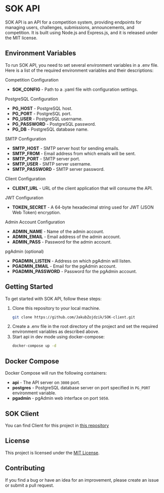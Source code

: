 # SOK API

SOK API is an API for a competition system, providing endpoints for managing users, challenges, submissions, announcements, and competition. It is built using Node.js and Express.js, and it is released under the MIT license.

## Environment Variables

To run SOK API, you need to set several environment variables in a .env file. Here is a list of the required environment variables and their descriptions:

Competition Configuration

-   **SOK_CONFIG** - Path to a .yaml file with configuration settings.

PostgreSQL Configuration

-   **PG_HOST** - PostgreSQL host.
-   **PG_PORT** - PostgreSQL port.
-   **PG_USER** - PostgreSQL username.
-   **PG_PASSWORD** - PostgreSQL password.
-   **PG_DB** - PostgreSQL database name.

SMTP Configuration

-   **SMTP_HOST** - SMTP server host for sending emails.
-   **SMTP_FROM** - Email address from which emails will be sent.
-   **SMTP_PORT** - SMTP server port.
-   **SMTP_USER** - SMTP server username.
-   **SMTP_PASSWORD** - SMTP server password.

Client Configuration

-   **CLIENT_URL** - URL of the client application that will consume the API.

JWT Configuration

-   **TOKEN_SECRET** - A 64-byte hexadecimal string used for JWT (JSON Web Token) encryption.

Admin Account Configuration

-   **ADMIN_NAME** - Name of the admin account.
-   **ADMIN_EMAIL** - Email address of the admin account.
-   **ADMIN_PASS** - Password for the admin account.

pgAdmin (optional)

-   **PGADMIN_LISTEN** - Address on which pgAdmin will listen.
-   **PGADMIN_EMAIL** - Email for the pgAdmin account.
-   **PGADMIN_PASSWORD** - Password for the pgAdmin account.

## Getting Started

To get started with SOK API, follow these steps:

1. Clone this repository to your local machine.
    ```sh
    git clone https://github.com/JakubZojdzik/SOK-client.git
    ```
2. Create a .env file in the root directory of the project and set the required environment variables as described above.
3. Start api in dev mode using docker-compose:
    ```sh
    docker-compose up -d
    ```

## Docker Compose

Docker Compose will run the following containers:

-   **api** - The API server on `3000` port.
-   **postgres** - PostgreSQL database server on port specified in `PG_PORT` environment variable.
-   **pgadmin** - pgAdmin web interface on port `5050`.

## SOK Client

You can find Client for this project in [this repository](https://github.com/JakubZojdzik/SOK-client)

## License

This project is licensed under the [MIT License](LICENSE).

## Contributing

If you find a bug or have an idea for an improvement, please create an issue or submit a pull request.
